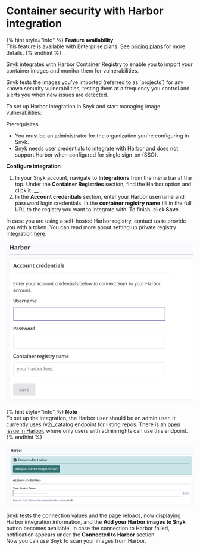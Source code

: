 # Container security with Harbor integration

{% hint style="info" %}
**Feature availability**  
This feature is available with Enterprise plans. See [pricing plans](https://snyk.io/plans/) for more details.
{% endhint %}

Snyk integrates with Harbor Container Registry to enable you to import your container images and monitor them for vulnerabilities.

Snyk tests the images you’ve imported \(referred to as \`projects\`\) for any known security vulnerabilities, testing them at a frequency you control and alerts you when new issues are detected.

To set up Harbor integration in Snyk and start managing image vulnerabilities:

Prerequisites

* You must be an administrator for the organization you're configuring in Snyk.
* Snyk needs user credentials to integrate with Harbor and does not support Harbor when configured for single sign-on \(SSO\).

**Configure integration**

1. In your Snyk account, navigate to **Integrations** from the menu bar at the top. Under the **Container Registries** section, find the Harbor option and click it. \_\_
2. In the **Account credentials** section, enter your Harbor username and password login credentials. In the **container registry name** fill in the full URL to the registry you want to integrate with. To finish, click **Save**.

In case you are using a self-hosted Harbor registry, contact us to provide you with a token. You can read more about setting up private registry integration [here](https://support.snyk.io/hc/en-us/articles/360017040957).

![](../../../.gitbook/assets/mceclip2-1-.png)

{% hint style="info" %}
**Note**  
To set up the integration, the Harbor user should be an admin user. It currently uses /v2/\_catalog endpoint for listing repos. There is an [open issue in Harbor](https://github.com/goharbor/harbor/issues/6784), where only users with admin rights can use this endpoint.
{% endhint %}

![](../../../.gitbook/assets/mceclip1-8-.png)

Snyk tests the connection values and the page reloads, now displaying Harbor integration information, and the **Add your Harbor images to Snyk** button becomes available. In case the connection to Harbor failed, notification appears under the **Connected to Harbor** section.  
Now you can use Snyk to scan your images from Harbor.

